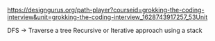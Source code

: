 https://designgurus.org/path-player?courseid=grokking-the-coding-interview&unit=grokking-the-coding-interview_1628743917257_53Unit


DFS -> Traverse a tree
Recursive or Iterative approach using a stack